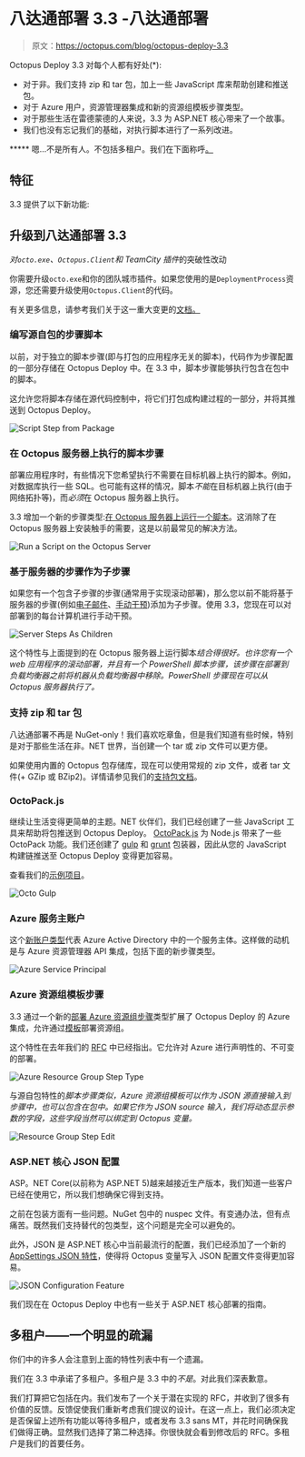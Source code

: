# 八达通部署 3.3 -八达通部署

> 原文：<https://octopus.com/blog/octopus-deploy-3.3>

Octopus Deploy 3.3 对每个人都有好处(*):

*   对于非。我们支持 zip 和 tar 包，加上一些 JavaScript 库来帮助创建和推送包。
*   对于 Azure 用户，资源管理器集成和新的资源组模板步骤类型。
*   对于那些生活在雷德蒙德的人来说，3.3 为 ASP.NET 核心带来了一个故事。
*   我们也没有忘记我们的基础，对执行脚本进行了一系列改进。

***** 嗯...不是所有人。不包括多租户。我们在下面称呼[。](#MultiTenancy)

## 特征

3.3 提供了以下新功能:

## 升级到八达通部署 3.3

*对`octo.exe`、`Octopus.Client`和 TeamCity 插件*的突破性改动

你需要升级`octo.exe`和你的团队城市插件。如果您使用的是`DeploymentProcess`资源，您还需要升级使用`Octopus.Client`的代码。

有关更多信息，请参考我们关于这一重大变更的[文档。](http://docs.octopusdeploy.com/display/OD/Sensitive+Properties+API+Changes+in+Release+3.3)

### 编写源自包的步骤脚本

以前，对于独立的脚本步骤(即与打包的应用程序无关的脚本)，代码作为步骤配置的一部分存储在 Octopus Deploy 中。在 3.3 中，脚本步骤能够执行包含在包中的脚本。

这允许您将脚本存储在源代码控制中，将它们打包成构建过程的一部分，并将其推送到 Octopus Deploy。

![Script Step from Package](img/245993d9a352d334ca2efbbbc66c8501.png)

### 在 Octopus 服务器上执行的脚本步骤

部署应用程序时，有些情况下您希望执行不需要在目标机器上执行的脚本。例如，对数据库执行一些 SQL。也可能有这样的情况，脚本*不能*在目标机器上执行(由于网络拓扑等)，而*必须*在 Octopus 服务器上执行。

3.3 增加一个新的步骤类型:[在 Octopus 服务器上运行一个脚本](http://docs.octopusdeploy.com/display/OD/Running+Scripts+on+the+Octopus+Server)。这消除了在 Octopus 服务器上安装触手的需要，这是以前最常见的解决方法。

![Run a Script on the Octopus Server](img/a19fd4f79c0899d4aea45bd370e86433.png)

### 基于服务器的步骤作为子步骤

如果您有一个包含子步骤的步骤(通常用于实现滚动部署)，那么您以前不能将基于服务器的步骤(例如[电子邮件](http://docs.octopusdeploy.com/display/OD/Email+notifications)、[手动干预](http://docs.octopusdeploy.com/display/OD/Manual+intervention+and+approvals))添加为子步骤。使用 3.3，您现在可以对部署到的每台计算机进行手动干预。

![Server Steps As Children](img/bf77b1c2eef702412e9820e8095a154c.png)

这个特性与上面提到的在 Octopus 服务器上运行脚本*结合得很好。也许您有一个 web 应用程序的滚动部署，并且有一个 PowerShell 脚本步骤，该步骤在部署到负载均衡器之前将机器从负载均衡器中移除。PowerShell 步骤现在可以从 Octopus 服务器执行了。*

### 支持 zip 和 tar 包

八达通部署不再是 NuGet-only！我们喜欢吃章鱼，但是我们知道有些时候，特别是对于那些生活在非。NET 世界，当创建一个 tar 或 zip 文件可以更方便。

如果使用内置的 Octopus 包存储库，现在可以使用常规的 zip 文件，或者 tar 文件(+ GZip 或 BZip2)。详情请参见我们的[支持包文档](http://docs.octopusdeploy.com/display/OD/Supported+Packages)。

### OctoPack.js

继续让生活变得更简单的主题。NET 伙伴们，我们已经创建了一些 JavaScript 工具来帮助将包推送到 Octopus Deploy。 [OctoPack.js](https://github.com/OctopusDeploy/octopackjs) 为 Node.js 带来了一些 OctoPack 功能。我们还创建了 [gulp](https://github.com/OctopusDeploy/gulp-octo) 和 [grunt](https://github.com/OctopusDeploy/grunt-octo) 包装器，因此从您的 JavaScript 构建链推送至 Octopus Deploy 变得更加容易。

查看我们的[示例项目](http://docs.octopusdeploy.com/display/OD/Node+on+*Nix+deployments)。

![Octo Gulp](img/a686f36929cae61618f797c946acc10f.png)

### Azure 服务主账户

这个[新账户类型](http://docs.octopusdeploy.com/display/OD/Creating+an+Azure+Service+Principal+Account)代表 Azure Active Directory 中的一个服务主体。这样做的动机是与 Azure 资源管理器 API 集成，包括下面的新步骤类型。

![Azure Service Principal](img/e7351ff9028a849d04800294ea5bbdf6.png)

### Azure 资源组模板步骤

3.3 通过一个新的[部署 Azure 资源组步骤](http://docs.octopusdeploy.com/display/OD/Deploy+using+an+Azure+Resource+Group+Template)类型扩展了 Octopus Deploy 的 Azure 集成，允许通过[模板](https://azure.microsoft.com/en-us/documentation/articles/resource-group-authoring-templates/)部署资源组。

这个特性在去年我们的 [RFC](https://octopus.com/blog/rfc-azure-resource-manager) 中已经指出。它允许对 Azure 进行声明性的、不可变的部署。

![Azure Resource Group Step Type](img/3d66c260f69a8815ed04410aec1ccd0d.png)

与源自包特性的*脚本步骤类似，Azure 资源组模板可以作为 JSON 源直接输入到步骤中，也可以包含在包中。如果它作为 JSON source 输入，我们将动态显示参数的字段，这些字段当然可以绑定到 Octopus 变量。*

![Resource Group Step Edit](img/0f774f5deb0139035ac2303d9dfc9aa1.png)

### ASP.NET 核心 JSON 配置

ASP。NET Core(以前称为 ASP.NET 5)越来越接近生产版本，我们知道一些客户已经在使用它，所以我们想确保它得到支持。

之前在包装方面有一些问题。NuGet 包中的 nuspec 文件。有变通办法，但有点痛苦。既然我们支持替代的包类型，这个问题是完全可以避免的。

此外，JSON 是 ASP.NET 核心中当前最流行的配置，我们已经添加了一个新的 [AppSettings JSON 特性](http://docs.octopusdeploy.com/display/OD/AppSettings+JSON+Configuration+Feature)，使得将 Octopus 变量写入 JSON 配置文件变得更加容易。

![JSON Configuration Feature](img/3211f99199c901524bd55fb4a4b3e25f.png)

我们现在在 Octopus Deploy 中也有一些关于 ASP.NET 核心部署的指南。

## 多租户——一个明显的疏漏

你们中的许多人会注意到上面的特性列表中有一个遗漏。

我们在 3.3 中承诺了多租户。多租户是 3.3 中的*不是*。对此我们深表歉意。

我们打算把它包括在内。我们发布了一个关于潜在实现的 RFC，并收到了很多有价值的反馈。反馈促使我们重新考虑我们提议的设计。在这一点上，我们必须决定是否保留上述所有功能以等待多租户，或者发布 3.3 sans MT，并花时间确保我们做得正确。显然我们选择了第二种选择。你很快就会看到修改后的 RFC。多租户是我们的首要任务。